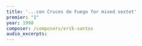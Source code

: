 ```yaml
---
title: '...con Cruces de Fuego for mixed sextet'
premier: "1"
year: 1998
composer: /composers/erik-santos
audio_excerpts: 
---
```

